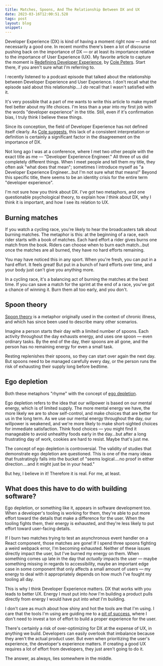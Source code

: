 ```yaml
---
title: Matches, Spoons, And The Relationship Between DX and UX
date: 2023-03-16T12:00:51.528
tags: post
layout: blog
snippet:
---
```


Developer Experience (DX) is kind of having a moment right now — and not necessarily a good one. In recent months there's been a lot of discourse pushing back on the importance of DX — or at least its importance relative to the importance of User Experience (UX). My favorite article to capture the moment is [Redefining Developer Experience][better-dx-article], by [Cole Peters][better-author]. Start there, if you aren't sure what I'm referring to.

I recently listened to a podcast episode that talked about the relationship between Developer Experience and User Experience. I don't recall what the episode said about this relationship....I _do_ recall that I wasn't satisfied with it.

It's very possible that a part of me wants to write this article to make myself feel better about my life choices. I'm less than a year into my first job with the words "developer experience" in the title. Still, even if it's confirmation bias, I truly think I believe these things.

Since its conception, the field of Developer Experience has not defined itself clearly. As [Cole suggests][better-dx-article], this lack of a consistent interpretation or definition is certainly a significant factor in the disagreement on the importance of DX.

Not long ago I was at a conference, where I met two other people with the exact title as me — "Developer Experience Engineer." All three of us did completely different things. When I meet people and tell them my title, they often ask "what does that mean"; sometimes I introduce myself as "a Developer Experience Engineer...but I'm not sure what that means!" Beyond this specific title, there seems to be an identity crisis for the entire term "developer experience".

I'm not sure how you think about DX. I've got two metaphors, and one questionable psychological theory, to explain how _I_ think about DX, why I think it is important, and how I see its relation to UX.

## Burning matches

If you watch a cycling race, you're likely to hear the broadcasters talk about burning matches. The metaphor is this: at the beginning of a race, each rider starts with a book of matches. Each hard effort a rider gives burns one match from the book. Riders can choose when to burn each match...but once the matches are all burned, they have no hard efforts remaining.

You may have noticed this in any sport. When you're fresh, you can put in a hard effort. It feels great! But put in a bunch of hard efforts over time, and your body just can't give you anything more.

In a cycling race, it's a balancing act of burning the matches at the best time. If you can save a match for the sprint at the end of a race, you've got a chance of winning it. Burn them all too early, and you don't.

## Spoon theory

[Spoon theory](https://en.wikipedia.org/wiki/Spoon_theory) is a metaphor originally used in the context of chronic illness, and which has since been used to describe many other scenarios.

Imagine a person starts their day with a limited number of spoons. Each activity throughout the day exhausts energy, and uses one spoon — even ordinary tasks. By the end of the day, their spoons are all gone, and the person has no remaining energy for even a small task.

Resting replenishes their spoons, so they can start over again the next day. But spoons need to be managed carefully every day, or the person runs the risk of exhausting their supply long before bedtime.

## Ego depletion

Both these metaphors "rhyme" with the concept of [ego depletion](https://en.wikipedia.org/wiki/ego_depletion).

Ego depletion refers to the idea that our willpower is based on our mental energy, which is of limited supply. The more mental energy we have, the more likely we are to show self-control, and make choices that are better for us in the long term. As we use our mental energy throughout the day, our willpower is weakened, and we're more likely to make short-sighted choices for immediate satisfaction. Think food choices — you might find it manageable to avoid unhealthy foods early in the day...but after a long frustrating day of work, cookies are hard to resist. Maybe that's just me.

The concept of ego depletion is controversial. The validity of studies that demonstrate ego depletion are questioned. This is one of the many ideas that frustratingly falls into the bucket of "seems logical....no proof in either direction....and it might just be in your head."

But hey, I believe in it! Therefore it is real. For me, at least.

## What does this have to do with building software?

Ego depletion, or something like it, appears in software development too. When a developer's tooling is working for them, they're able to put more effort toward the details that make a difference for the user. When the tooling fights them, their energy is exhausted, and they're less likely to put effort toward user-facing details.

If I burn two matches trying to test an asynchronous event handler on a React component, those matches are gone! If I spend three spoons fighting a weird webpack error, I'm becoming exhausted. Neither of these issues directly impact the user, but I've burned my energy on them. When something comes up late in the day that _actually_ impacts the user — maybe something missing in regards to accessibility, maybe an important edge case in some component that only affects a small amount of users — my energy to deal with it appropriately depends on how much I've fought my tooling all day.

This is why I think Developer Experience matters. DX that works with you leads to better UX. Energy I must put into _how_ I'm building a product pulls directly from energy I would have put into _what_ I'm building.

I don't care as much about how shiny and hot the tools are that I'm using. I care that the tools I'm using are guiding me to a [pit of success](https://blog.codinghorror.com/falling-into-the-pit-of-success/), where I don't need to invest a ton of effort to build a proper experience for the user.

There's certainly a risk of over-optimizing for DX at the expense of UX, in anything we build. Developers can easily overlook that imbalance because they aren't the actual product user. But even when prioritizing the user's experience, the developer's experience matters. If creating a good UX requires a lot of effort from developers, they just aren't going to do it.

The answer, as always, lies somewhere in the middle.

[better-dx-article]: https://begin.com/blog/posts/2023-02-28-redefining-developer-experience
[better-author]: https://mastodon.online/@colepeters
